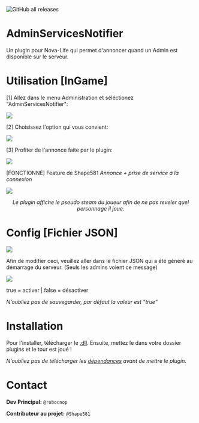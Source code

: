 ![GitHub all releases](https://img.shields.io/github/downloads/Robocnop/AdminServicesNotifier/total)

# AdminServicesNotifier
Un plugin pour Nova-Life qui permet d'annoncer quand un Admin est disponible sur le serveur. 

# Utilisation [InGame]

[1] Allez dans le menu Administration et séléctionez "AdminServicesNotifier":

<img src="https://github.com/Robocnop/AdminServicesNotifier/blob/main/Images/Capture%20d'%C3%A9cran%202024-09-14%20211029.png">

[2] Choisissez l'option qui vous convient:

<img src="https://github.com/Robocnop/AdminServicesNotifier/blob/main/Images/Capture%20d'%C3%A9cran%202024-09-14%20211324.png">

[3] Profiter de l'annonce faite par le plugin:

<img src="https://github.com/Robocnop/AdminServicesNotifier/blob/main/Images/Capture%20d'%C3%A9cran%202024-09-14%20211348.png">

[FONCTIONNE] Feature de Shape581 <i>Annonce + prise de service à la connexion</i>

<img src="https://github.com/Robocnop/AdminServicesNotifier/blob/main/Images/Capture%20d'%C3%A9cran%202024-09-14%20210923.png">

<p align="center"><i>Le plugin affiche le pseudo steam du joueur afin de ne pas reveler quel personnage il joue.</i></p>

# Config [Fichier JSON]

<img src="https://github.com/Robocnop/AdminServicesNotifier/blob/main/Images/Capture%20d'%C3%A9cran%202025-01-06%20200116.png">

Afin de modifier ceci, veuillez aller dans le fichier JSON qui a été généré au démarrage du serveur. (Seuls les admins voient ce message)

<img src="https://github.com/Robocnop/AdminServicesNotifier/blob/main/Images/Capture%20d%E2%80%99%C3%A9cran%202025-01-06%20200508.png">

true = activer | false = désactiver

<i>N'oubliez pas de sauvegarder, par défaut la valeur est "true"</i>

# Installation

Pour l'installer, télécharger le [.dll](https://github.com/Robocnop/AdminServicesNotifier/releases). 
Ensuite, mettez le dans votre dossier plugins et le tour est joué !

<i>N'oubliez pas de télécharger les [dépendances](https://github.com/Aarnow/NovaLife_ModKit-Releases/releases) avant de mettre le plugin.</i>

# Contact
**Dev Principal:** `@robocnop`

**Contributeur au projet:** `@Shape581`
